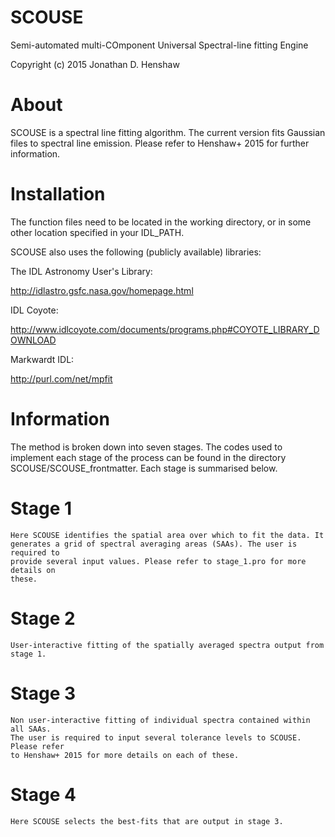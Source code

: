 # SCOUSE

Semi-automated multi-COmponent Universal Spectral-line fitting Engine

Copyright (c) 2015 Jonathan D. Henshaw

About
=====

SCOUSE is a spectral line fitting algorithm. The current version fits Gaussian
files to spectral line emission. Please refer to Henshaw+ 2015 for further
information.

Installation
============

The function files need to be located in the working directory, or in some other
location specified in your IDL_PATH.

SCOUSE also uses the following (publicly available) libraries:

The IDL Astronomy User's Library:

http://idlastro.gsfc.nasa.gov/homepage.html

IDL Coyote:

http://www.idlcoyote.com/documents/programs.php#COYOTE_LIBRARY_DOWNLOAD

Markwardt IDL:

http://purl.com/net/mpfit

Information
===========

The method is broken down into seven stages. The codes used to implement each
stage of the process can be found in the directory SCOUSE/SCOUSE_frontmatter.
Each stage is summarised below.

Stage 1
=======
	Here SCOUSE identifies the spatial area over which to fit the data. It
	generates a grid of spectral averaging areas (SAAs). The user is required to
	provide several input values. Please refer to stage_1.pro for more details on
	these.

Stage 2
=======

	User-interactive fitting of the spatially averaged spectra output from
	stage 1.

Stage 3
=======

	Non user-interactive fitting of individual spectra contained within all SAAs.
	The user is required to input several tolerance levels to SCOUSE. Please refer
	to Henshaw+ 2015 for more details on each of these.

Stage 4
=======

	Here SCOUSE selects the best-fits that are output in stage 3.
